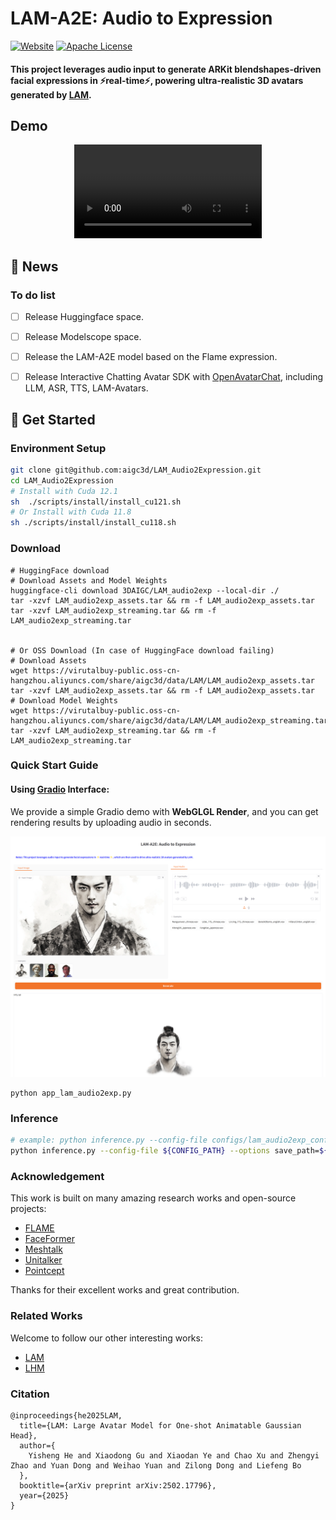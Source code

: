 # LAM-A2E: Audio to Expression

[![Website](https://raw.githubusercontent.com/prs-eth/Marigold/main/doc/badges/badge-website.svg)](https://aigc3d.github.io/projects/LAM/) 
[![Apache License](https://img.shields.io/badge/📃-Apache--2.0-929292)](https://www.apache.org/licenses/LICENSE-2.0)

#### This project leverages audio input to generate ARKit blendshapes-driven facial expressions in ⚡real-time⚡, powering ultra-realistic 3D avatars generated by [LAM](https://github.com/aigc3d/LAM).

## Demo

<div align="center">
  <video controls src="https://github.com/user-attachments/assets/30ccbe82-7933-4031-8578-b5248435d317">
  </video>
</div>

## 📢 News


### To do list
- [ ] Release Huggingface space.
- [ ] Release Modelscope space.
- [ ] Release the LAM-A2E model based on the Flame expression.
- [ ] Release Interactive Chatting Avatar SDK with [OpenAvatarChat](https://github.com/HumanAIGC-Engineering/OpenAvatarChat), including LLM, ASR, TTS, LAM-Avatars.



## 🚀 Get Started
### Environment Setup
```bash
git clone git@github.com:aigc3d/LAM_Audio2Expression.git
cd LAM_Audio2Expression
# Install with Cuda 12.1
sh  ./scripts/install/install_cu121.sh
# Or Install with Cuda 11.8
sh ./scripts/install/install_cu118.sh
```


### Download

```
# HuggingFace download
# Download Assets and Model Weights
huggingface-cli download 3DAIGC/LAM_audio2exp --local-dir ./
tar -xzvf LAM_audio2exp_assets.tar && rm -f LAM_audio2exp_assets.tar
tar -xzvf LAM_audio2exp_streaming.tar && rm -f LAM_audio2exp_streaming.tar


# Or OSS Download (In case of HuggingFace download failing)
# Download Assets
wget https://virutalbuy-public.oss-cn-hangzhou.aliyuncs.com/share/aigc3d/data/LAM/LAM_audio2exp_assets.tar
tar -xzvf LAM_audio2exp_assets.tar && rm -f LAM_audio2exp_assets.tar
# Download Model Weights
wget https://virutalbuy-public.oss-cn-hangzhou.aliyuncs.com/share/aigc3d/data/LAM/LAM_audio2exp_streaming.tar
tar -xzvf LAM_audio2exp_streaming.tar && rm -f LAM_audio2exp_streaming.tar
```


### Quick Start Guide
#### Using <a href="https://github.com/gradio-app/gradio">Gradio</a> Interface: 
We provide a simple Gradio demo with **WebGLGL Render**, and you can get rendering results by uploading audio in seconds.

<img src="./assets/images/snapshot.png" alt="teaser" width="1000"/>



```
python app_lam_audio2exp.py
```

### Inference
```bash
# example: python inference.py --config-file configs/lam_audio2exp_config_streaming.py --options save_path=exp/audio2exp weight=pretrained_models/lam_audio2exp_streaming.tar audio_input=./assets/sample_audio/BarackObama_english.wav
python inference.py --config-file ${CONFIG_PATH} --options save_path=${SAVE_PATH} weight=${CHECKPOINT_PATH} audio_input=${AUDIO_INPUT}
```

### Acknowledgement
This work is built on many amazing research works and open-source projects:
- [FLAME](https://flame.is.tue.mpg.de)
- [FaceFormer](https://github.com/EvelynFan/FaceFormer)
- [Meshtalk](https://github.com/facebookresearch/meshtalk)
- [Unitalker](https://github.com/X-niper/UniTalker)
- [Pointcept](https://github.com/Pointcept/Pointcept)

Thanks for their excellent works and great contribution.


### Related Works
Welcome to follow our other interesting works:
- [LAM](https://github.com/aigc3d/LAM)
- [LHM](https://github.com/aigc3d/LHM)


### Citation
```
@inproceedings{he2025LAM,
  title={LAM: Large Avatar Model for One-shot Animatable Gaussian Head},
  author={
    Yisheng He and Xiaodong Gu and Xiaodan Ye and Chao Xu and Zhengyi Zhao and Yuan Dong and Weihao Yuan and Zilong Dong and Liefeng Bo
  },
  booktitle={arXiv preprint arXiv:2502.17796},
  year={2025}
}
```
